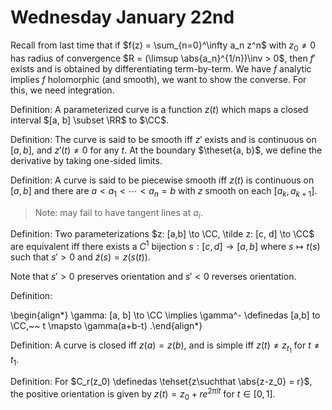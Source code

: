 # Wednesday January 22nd

Recall from last time that if $f(z) = \sum_{n=0}^\infty a_n z^n$ with $z_0 \neq 0$ has radius of convergence $R = (\limsup \abs{a_n}^{1/n})\inv > 0$, then
$f'$ exists and is obtained by differentiating term-by-term.
We have $f$ analytic implies $f$ holomorphic (and smooth), we want to show the converse.
For this, we need integration.

Definition:
A parameterized curve is a function $z(t)$ which maps a closed interval $[a, b] \subset \RR$ to $\CC$.

Definition:
The curve is said to be smooth iff $z'$ exists and is continuous on $[a,b]$, and $z'(t) \neq 0$ for any $t$.
At the boundary $\theset{a, b}$, we define the derivative by taking one-sided limits.

Definition:
A curve is said to be piecewise smooth iff $z(t)$ is continuous on $[a, b]$ and there are $a < a_1 < \cdots < a_n = b$ with $z$ smooth on each $[a_k, a_{k+1}]$.

> Note: may fail to have tangent lines at $a_i$.

Definition:
Two parameterizations $z: [a,b] \to \CC, \tilde z: [c, d] \to \CC$ are equivalent iff there exists a $C^1$ bijection $s: [c, d] \to [a, b]$ where $s \mapsto t(s)$ such that $s'>0$ and $\tilde z(s) = z(s(t))$.

Note that $s' > 0$ preserves orientation and $s'<0$ reverses orientation.

Definition:

\begin{align*}
\gamma: [a, b] \to \CC \implies \gamma^- \definedas [a,b] to \CC,~~ t \mapsto \gamma(a+b-t)
.\end{align*}

Definition:
A curve is closed iff $z(a) = z(b)$, and is simple iff $z(t) \neq z_{t_1}$ for $t\neq t_1$.

Definition:
For $C_r(z_0) \definedas \tehset{z\suchthat \abs{z-z_0} = r}$, the positive orientation is given by $z(t) = z_0 + re^{2\pi i t}$ for $t\in [0, 1]$.


